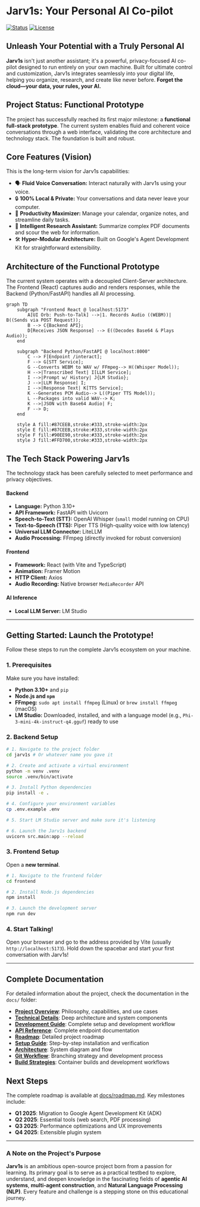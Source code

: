 # Jarv1s: Your Personal AI Co-pilot

[![Status](https://img.shields.io/badge/status-Functional%20Prototype-green.svg)](https://github.com/danrodev/Jarv1s)
[![License](https://img.shields.io/badge/license-MIT-blue.svg)](/LICENSE)

## Unleash Your Potential with a Truly Personal AI

**Jarv1s** isn't just another assistant; it's a powerful, privacy-focused AI co-pilot designed to run entirely on your own machine. Built for ultimate control and customization, Jarv1s integrates seamlessly into your digital life, helping you organize, research, and create like never before. **Forget the cloud—your data, your rules, your AI.**

## Project Status: Functional Prototype

The project has successfully reached its first major milestone: a **functional full-stack prototype**. The current system enables fluid and coherent voice conversations through a web interface, validating the core architecture and technology stack. The foundation is built and robust.

## Core Features (Vision)

This is the long-term vision for Jarv1s capabilities:

*   🗣️ **Fluid Voice Conversation:** Interact naturally with Jarv1s using your voice.
*   🔒 **100% Local & Private:** Your conversations and data never leave your computer.
*   🚀 **Productivity Maximizer:** Manage your calendar, organize notes, and streamline daily tasks.
*   🧠 **Intelligent Research Assistant:** Summarize complex PDF documents and scour the web for information.
*   🛠️ **Hyper-Modular Architecture:** Built on Google's Agent Development Kit for straightforward extensibility.

## Architecture of the Functional Prototype

The current system operates with a decoupled Client-Server architecture. The Frontend (React) captures audio and renders responses, while the Backend (Python/FastAPI) handles all AI processing.

```mermaid
graph TD
    subgraph "Frontend React @ localhost:5173"
        A[UI Orb: Push-to-Talk] -->|1. Records Audio ((WEBM))| B((Sends via POST Request));
        B --> C{Backend API};
        D[Receives JSON Response] --> E((Decodes Base64 & Plays Audio));
    end

    subgraph "Backend Python/FastAPI @ localhost:8000"
        C --> F[Endpoint /interact];
        F --> G[STT Service];
        G --Converts WEBM to WAV w/ FFmpeg--> H((Whisper Model));
        H -->|Transcribed Text| I[LLM Service];
        I -->|Prompt w/ History| J{LM Studio};
        J -->|LLM Response| I;
        I -->|Response Text| K[TTS Service];
        K --Generates PCM Audio--> L((Piper TTS Model));
        L --Packages into valid WAV--> K;
        K -->|JSON with Base64 Audio| F;
        F --> D;
    end

    style A fill:#87CEEB,stroke:#333,stroke-width:2px
    style E fill:#87CEEB,stroke:#333,stroke-width:2px
    style F fill:#90EE90,stroke:#333,stroke-width:2px
    style J fill:#FFD700,stroke:#333,stroke-width:2px
```

## The Tech Stack Powering Jarv1s

The technology stack has been carefully selected to meet performance and privacy objectives.

#### Backend
*   **Language:** Python 3.10+
*   **API Framework:** FastAPI with Uvicorn
*   **Speech-to-Text (STT):** OpenAI Whisper (`small` model running on CPU)
*   **Text-to-Speech (TTS):** Piper TTS (High-quality voice with low latency)
*   **Universal LLM Connector:** LiteLLM
*   **Audio Processing:** FFmpeg (directly invoked for robust conversion)

#### Frontend
*   **Framework:** React (with Vite and TypeScript)
*   **Animation:** Framer Motion
*   **HTTP Client:** Axios
*   **Audio Recording:** Native browser `MediaRecorder` API

#### AI Inference
*   **Local LLM Server:** LM Studio

---

## Getting Started: Launch the Prototype!

Follow these steps to run the complete Jarv1s ecosystem on your machine.

### 1. Prerequisites
Make sure you have installed:
-   **Python 3.10+** and `pip`
-   **Node.js and `npm`**
-   **FFmpeg:** `sudo apt install ffmpeg` (Linux) or `brew install ffmpeg` (macOS)
-   **LM Studio:** Downloaded, installed, and with a language model (e.g., `Phi-3-mini-4k-instruct-q4.gguf`) ready to use

### 2. Backend Setup

```bash
# 1. Navigate to the project folder
cd jarv1s # Or whatever name you gave it

# 2. Create and activate a virtual environment
python -m venv .venv
source .venv/bin/activate

# 3. Install Python dependencies
pip install -e .

# 4. Configure your environment variables
cp .env.example .env

# 5. Start LM Studio server and make sure it's listening

# 6. Launch the Jarv1s backend
uvicorn src.main:app --reload
```

### 3. Frontend Setup

Open a **new terminal**.

```bash
# 1. Navigate to the frontend folder
cd frontend

# 2. Install Node.js dependencies
npm install

# 3. Launch the development server
npm run dev
```

### 4. Start Talking!

Open your browser and go to the address provided by Vite (usually `http://localhost:5173`). Hold down the spacebar and start your first conversation with Jarv1s!

---

## Complete Documentation

For detailed information about the project, check the documentation in the `docs/` folder:

- **[Project Overview](docs/project_overview.md)**: Philosophy, capabilities, and use cases
- **[Technical Details](docs/technical_details.md)**: Deep architecture and system components
- **[Development Guide](docs/development_guide.md)**: Complete setup and development workflow
- **[API Reference](docs/api_reference.md)**: Complete endpoint documentation
- **[Roadmap](docs/roadmap.md)**: Detailed project roadmap
- **[Setup Guide](docs/setup_guide.md)**: Step-by-step installation and verification
- **[Architecture](docs/architecture.md)**: System diagram and flow
- **[Git Workflow](docs/git_workflow.md)**: Branching strategy and development process
- **[Build Strategies](docs/build_strategies.md)**: Container builds and development workflows

## Next Steps

The complete roadmap is available at [docs/roadmap.md](docs/roadmap.md). Key milestones include:

- **Q1 2025**: Migration to Google Agent Development Kit (ADK)
- **Q2 2025**: Essential tools (web search, PDF processing)
- **Q3 2025**: Performance optimizations and UX improvements
- **Q4 2025**: Extensible plugin system

---

### A Note on the Project's Purpose

**Jarv1s** is an ambitious open-source project born from a passion for learning. Its primary goal is to serve as a practical testbed to explore, understand, and deepen knowledge in the fascinating fields of **agentic AI systems**, **multi-agent construction**, and **Natural Language Processing (NLP)**. Every feature and challenge is a stepping stone on this educational journey.